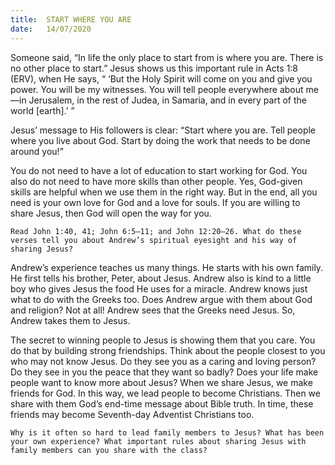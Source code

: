 ```yaml
---
title:  START WHERE YOU ARE
date:   14/07/2020
---
```


Someone said, “In life the only place to start from is where you are. There is no other place to start.” Jesus shows us this important rule in Acts 1:8 (ERV), when He says, “ ‘But the Holy Spirit will come on you and give you power. You will be my witnesses. You will tell people everywhere about me—in Jerusalem, in the rest of Judea, in Samaria, and in every part of the world [earth].’ ”

Jesus’ message to His followers is clear: “Start where you are. Tell people where you live about God. Start by doing the work that needs to be done around you!”

You do not need to have a lot of education to start working for God. You also do not need to have more skills than other people. Yes, God-given skills are helpful when we use them in the right way. But in the end, all you need is your own love for God and a love for souls. If you are willing to share Jesus, then God will open the way for you.

`Read John 1:40, 41; John 6:5–11; and John 12:20–26. What do these verses tell you about Andrew’s spiritual eyesight and his way of sharing Jesus?`

Andrew’s experience teaches us many things. He starts with his own family. He first tells his brother, Peter, about Jesus. Andrew also is kind to a little boy who gives Jesus the food He uses for a miracle. Andrew knows just what to do with the Greeks too. Does Andrew argue with them about God and religion? Not at all! Andrew sees that the Greeks need Jesus. So, Andrew takes them to Jesus.

The secret to winning people to Jesus is showing them that you care. You do that by building strong friendships. Think about the people closest to you who may not know Jesus. Do they see you as a caring and loving person? Do they see in you the peace that they want so badly? Does your life make people want to know more about Jesus? When we share Jesus, we make friends for God. In this way, we lead people to become Christians. Then we share with them God’s end-time message about Bible truth. In time, these friends may become Seventh-day Adventist Christians too.

`Why is it often so hard to lead family members to Jesus? What has been your own experience? What important rules about sharing Jesus with family members can you share with the class?`
